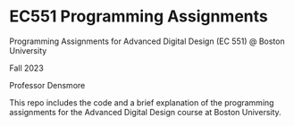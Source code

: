 # EC551 Programming Assignments
Programming Assignments for Advanced Digital Design (EC 551) @ Boston University

Fall 2023

Professor Densmore


This repo includes the code and a brief explanation of the programming assignments for the Advanced Digital Design course at Boston University.
